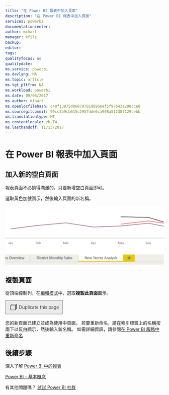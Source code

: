 ```yaml
---
title: "在 Power BI 報表中加入頁面"
description: "在 Power BI 報表中加入頁面"
services: powerbi
documentationcenter: 
author: mihart
manager: kfile
backup: 
editor: 
tags: 
qualityfocus: no
qualitydate: 
ms.service: powerbi
ms.devlang: NA
ms.topic: article
ms.tgt_pltfrm: NA
ms.workload: powerbi
ms.date: 09/08/2017
ms.author: mihart
ms.openlocfilehash: c40f13975d06879701d8966ef5f97b43a298cce0
ms.sourcegitcommit: 99cc3b9cb615c2957dde6ca908a51238f129cebb
ms.translationtype: HT
ms.contentlocale: zh-TW
ms.lasthandoff: 11/13/2017
---
```

# <a name="add-a-page-to-a-power-bi-report"></a>在 Power BI 報表中加入頁面
## <a name="add-a-new-blank-page"></a>加入新的空白頁面
報表頁面不必擠得滿滿的，只要新增空白頁面即可。

選取黃色加號圖示，然後輸入頁面的新名稱。  

![](media/power-bi-report-add-page/reorderpages2.gif)

## <a name="duplicate-a-page"></a>複製頁面
從頂端控制列，在[編輯模式](service-interact-with-a-report-in-editing-view.md)中，選取**複製此頁面**圖示。

![](media/power-bi-report-add-page/pbi_duplicate.png)

您的新頁面已建立並成為使用中頁面。 若要重新命名，請在索引標籤上的名稱按兩下以反白顯示，然後輸入新名稱。  如需詳細資訊，請參閱[在 Power BI 服務中重新命名](service-rename.md)

## <a name="next-steps"></a>後續步驟
深入了解 [Power BI 中的報表](service-reports.md)

[Power BI - 基本概念](service-basic-concepts.md)

有其他問題嗎？ [試試 Power BI 社群](http://community.powerbi.com/)

